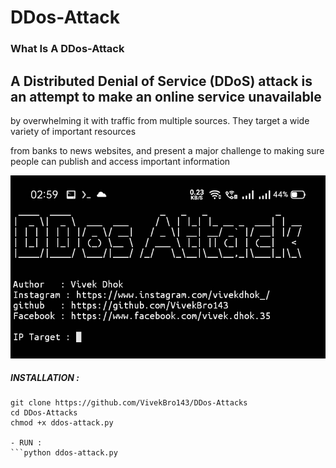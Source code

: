 # DDos-Attack 

### What Is A DDos-Attack

## A Distributed Denial of Service (DDoS) attack is an attempt to make an online service unavailable 

by overwhelming it with traffic from multiple sources. They target a wide variety of important resources

from banks to news websites, and present a major challenge to making sure people can publish and access important information


![IMG_20210831_030545](https://github.com/VivekBro143/DDos-Attacks/blob/a947178bcef52f86d65fe89377e4d0967ff04612/IMG_20210831_030545.jpg)


##### INSTALLATION :

```
git clone https://github.com/VivekBro143/DDos-Attacks
cd DDos-Attacks
chmod +x ddos-attack.py

- RUN :
```python ddos-attack.py





